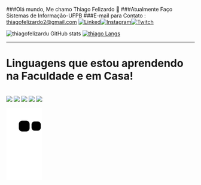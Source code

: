 ###Olá mundo, Me chamo Thiago Felizardo 🤙
###Atualmente Faço Sistemas de Informação-UFPB
###E-mail para Contato : thiagofelizardo2@gmail.com
[![Linked](https://img.shields.io/badge/LinkedIn-0077B5?style=for-the-badge&logo=linkedin&logoColor=white)](https://www.linkedin.com/in/thiago-felizardo-6b75a2188/)[![Instagram](https://img.shields.io/badge/Instagram-E4405F?style=for-the-badge&logo=instagram&logoColor=white)](https://www.instagram.com/thiago_felizardo/)[![Twitch](https://img.shields.io/badge/Twitch-9146FF?style=for-the-badge&logo=twitch&logoColor=white)](https://www.twitch.tv/fellizardo)

![thiagofelizardu GitHub stats](https://github-readme-stats.vercel.app/api?username=thiagofelizardu&show_icons=true&theme=dark)
[![thiago Langs](https://github-readme-stats.vercel.app/api/top-langs/?username=thiagofelizardu&layout=compact&theme=dark)](https://github.com/thiagofelizardu/github-readme-stats)
<hr>
<h1>Linguagens que estou aprendendo na Faculdade e em Casa!</h1>
<div style="Display: inline_block"><br/>
    <img src="https://img.shields.io/badge/Java-ED8B00?style=for-the-badge&logo=java&logoColor=white"/>
    <img src="https://img.shields.io/badge/Python-3776AB?style=for-the-badge&logo=python&logoColor=white"/>
    <img src="https://img.shields.io/badge/JavaScript-F7DF1E?style=for-the-badge&logo=javascript&logoColor=black"/>
    <img src="https://img.shields.io/badge/HTML5-E34F26?style=for-the-badge&logo=html5&logoColor=white"/>
    <img src="https://img.shields.io/badge/CSS3-1572B6?style=for-the-badge&logo=css3&logoColor=white"/>
</div>
  
 ![Snake animation](https://github.com/thiagofelizardu/thiagofelizardu/blob/output/github-contribution-grid-snake.svg)
  
 
